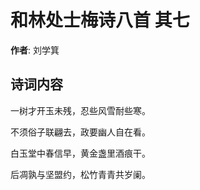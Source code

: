 # 和林处士梅诗八首  其七

**作者**: 刘学箕

## 诗词内容

一树才开玉未残，忍些风雪耐些寒。

不须俗子联翩去，政要幽人自在看。

白玉堂中春信早，黄金盏里酒痕干。

后凋孰与坚盟约，松竹青青共岁阑。

